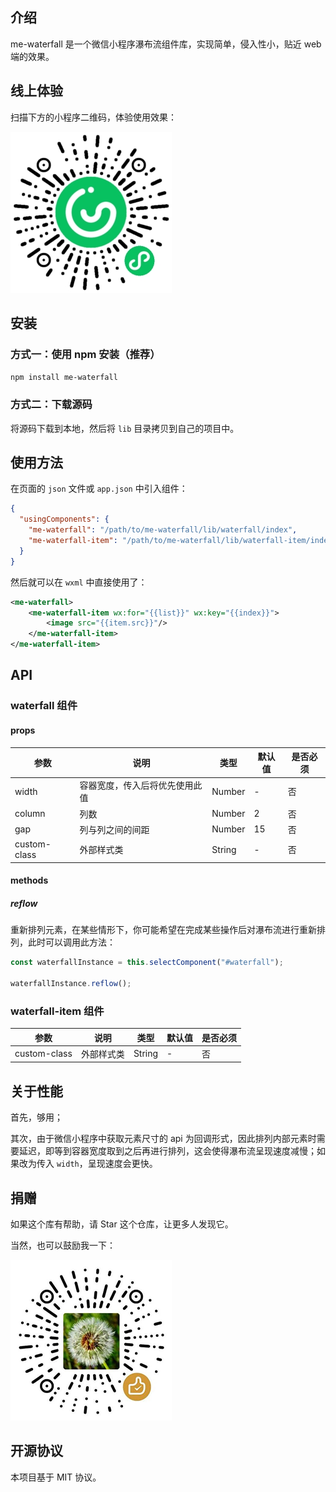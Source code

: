 ## 介绍

me-waterfall 是一个微信小程序瀑布流组件库，实现简单，侵入性小，贴近 web 端的效果。

## 线上体验

扫描下方的小程序二维码，体验使用效果：

![小程序](./assets//miniprogram.jpg)

## 安装

### 方式一：使用 npm 安装（推荐）

`npm install me-waterfall`

### 方式二：下载源码

将源码下载到本地，然后将 `lib` 目录拷贝到自己的项目中。

## 使用方法

在页面的 `json` 文件或 `app.json` 中引入组件：

```json
{
  "usingComponents": {
    "me-waterfall": "/path/to/me-waterfall/lib/waterfall/index",
    "me-waterfall-item": "/path/to/me-waterfall/lib/waterfall-item/index"
  }
}
```

然后就可以在 `wxml` 中直接使用了：

```xml
<me-waterfall>
    <me-waterfall-item wx:for="{{list}}" wx:key="{{index}}">
        <image src="{{item.src}}"/>
    </me-waterfall-item>
</me-waterfall-item>
```

## API

### waterfall 组件

#### props

| 参数         | 说明             | 类型   | 默认值 | 是否必须 |
| ------------ | ---------------- | ------ | ------ | ----- |
| width       | 容器宽度，传入后将优先使用此值 | Number | -  |  否  |
| column       | 列数             | Number | 2      | 否 |
| gap          | 列与列之间的间距 | Number | 15     | 否 |
| custom-class | 外部样式类       | String      | -      | 否 |

#### methods

##### reflow

重新排列元素，在某些情形下，你可能希望在完成某些操作后对瀑布流进行重新排列，此时可以调用此方法：

```js
const waterfallInstance = this.selectComponent("#waterfall");

waterfallInstance.reflow();
```

### waterfall-item 组件

| 参数 | 说明 | 类型 | 默认值 | 是否必须 |
| ------ | ------ | ------ | ------ | ------ |
| custom-class | 外部样式类 | String | - | 否 |

## 关于性能

首先，够用；

其次，由于微信小程序中获取元素尺寸的 api 为回调形式，因此排列内部元素时需要延迟，即等到容器宽度取到之后再进行排列，这会使得瀑布流呈现速度减慢；如果改为传入 `width`，呈现速度会更快。

## 捐赠

如果这个库有帮助，请 Star 这个仓库，让更多人发现它。

当然，也可以鼓励我一下：

![赞赏](./assets/reward.png)

## 开源协议

本项目基于 MIT 协议。
